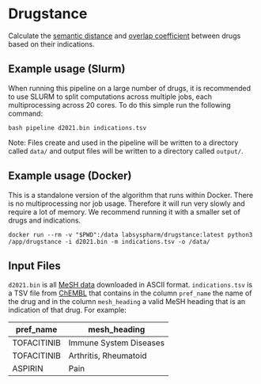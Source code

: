 # Drugstance
Calculate the [semantic distance](https://academic.oup.com/bioinformatics/article/29/13/i53/195366) and [overlap coefficient](https://en.wikipedia.org/wiki/Overlap_coefficient) between drugs based on their indications.

## Example usage (Slurm)
When running this pipeline on a large number of drugs, it is recommended to use SLURM to split computations across multiple jobs, each multiprocessing across 20 cores. To do this simple run the following command:
```
bash pipeline d2021.bin indications.tsv
```
Note: Files create and used in the pipeline will be written to a directory called `data/` and output files will be written to a directory called `output/`.

## Example usage (Docker)
This is a standalone version of the algorithm that runs within Docker. There is no multiprocessing nor job usage. Therefore it will run very slowly and require a lot of memory. We recommend running it with a smaller set of drugs and indications.
```
docker run --rm -v "$PWD":/data labsyspharm/drugstance:latest python3 /app/drugstance -i d2021.bin -m indications.tsv -o /data/
``` 

## Input Files
`d2021.bin` is all [MeSH data](https://www.nlm.nih.gov/databases/download/mesh.html) downloaded in ASCII format. `indications.tsv` is a TSV file from [ChEMBL](https://www.ebi.ac.uk/chembl/) that contains in the column `pref_name` the name of the drug and in the column `mesh_heading` a valid MeSH heading that is an indication of that drug. For example:

pref_name | mesh_heading
--------- | ------------
TOFACITINIB | Immune System Diseases
TOFACITINIB | Arthritis, Rheumatoid
ASPIRIN | Pain